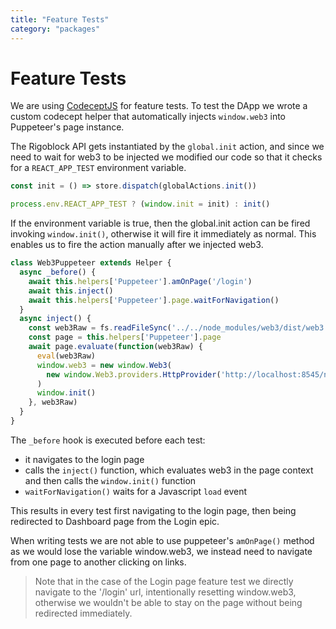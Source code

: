 ```yaml
---
title: "Feature Tests"
category: "packages"
---
```


# Feature Tests

We are using [CodeceptJS](https://codecept.io/helpers/Puppeteer/ "Puppeteer Helper Guide") for feature tests. To test the DApp we wrote a custom codecept helper that automatically injects `window.web3` into Puppeteer's page instance.

The Rigoblock API gets instantiated by the `global.init` action, and since we need to wait for web3 to be injected we modified our code so that it checks for a `REACT_APP_TEST` environment variable.

```javascript
const init = () => store.dispatch(globalActions.init())

process.env.REACT_APP_TEST ? (window.init = init) : init()
```

If the environment variable is true, then the global.init action can be fired invoking `window.init()`, otherwise it will fire it immediately as normal. This enables us to fire the action manually after we injected web3.

```javascript
class Web3Puppeteer extends Helper {
  async _before() {
    await this.helpers['Puppeteer'].amOnPage('/login')
    await this.inject()
    await this.helpers['Puppeteer'].page.waitForNavigation()
  }
  async inject() {
    const web3Raw = fs.readFileSync('../../node_modules/web3/dist/web3.min.js')
    const page = this.helpers['Puppeteer'].page
    await page.evaluate(function(web3Raw) {
      eval(web3Raw)
      window.web3 = new window.Web3(
        new window.Web3.providers.HttpProvider('http://localhost:8545/node')
      )
      window.init()
    }, web3Raw)
  }
}
```
The `_before` hook is executed before each test:
- it navigates to the login page
- calls the `inject()` function, which evaluates web3 in the page context and then calls the `window.init()` function
- `waitForNavigation()` waits for a Javascript `load` event

This results in every test first navigating to the login page, then being redirected to Dashboard page from the Login epic.

When writing tests we are not able to use puppeteer's `amOnPage()` method as we would lose the variable window.web3, we instead need to navigate from one page to another clicking on links.
>Note that in the case of the Login page feature test we directly navigate to the '/login' url, intentionally resetting window.web3, otherwise we wouldn't be able to stay on the page without being redirected immediately.
